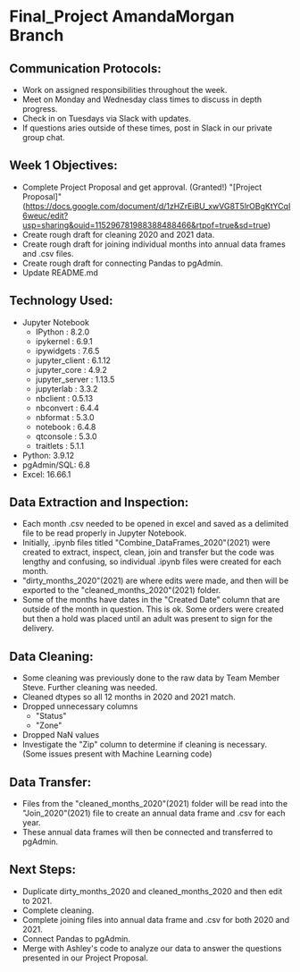 # Final_Project AmandaMorgan Branch

## Communication Protocols:
- Work on assigned responsibilities throughout the week.
- Meet on Monday and Wednesday class times to discuss in depth progress.
- Check in on Tuesdays via Slack with updates. 
- If questions aries outside of these times, post in Slack in our private group chat. 

## Week 1 Objectives:
- Complete Project Proposal and get approval. (Granted!)
"[Project Proposal]"(https://docs.google.com/document/d/1zHZrEiBU_xwVG8T5lrOBgKtYCqI6weuc/edit?usp=sharing&ouid=115296781988388488466&rtpof=true&sd=true)
- Create rough draft for cleaning 2020 and 2021 data.
- Create rough draft for joining individual months into annual data frames and .csv files.
- Create rough draft for connecting Pandas to pgAdmin.
- Update README.md

## Technology Used:
- Jupyter Notebook
  - IPython          : 8.2.0
  - ipykernel        : 6.9.1
  - ipywidgets       : 7.6.5
  - jupyter_client   : 6.1.12
  - jupyter_core     : 4.9.2
  - jupyter_server   : 1.13.5
  - jupyterlab       : 3.3.2
  - nbclient         : 0.5.13
  - nbconvert        : 6.4.4
  - nbformat         : 5.3.0
  - notebook         : 6.4.8
  - qtconsole        : 5.3.0
  - traitlets        : 5.1.1
- Python: 	3.9.12
- pgAdmin/SQL: 6.8
- Excel: 16.66.1

## Data Extraction and Inspection:
- Each month .csv needed to be opened in excel and saved as a delimited file to be read properly in Jupyter Notebook.
- Initially, .ipynb files titled "Combine_DataFrames_2020"(2021) were created to extract, inspect, clean, join and transfer but the code was lengthy and confusing, so individual .ipynb files were created for each month. 
- "dirty_months_2020"(2021) are where edits were made, and then will be exported to the "cleaned_months_2020"(2021) folder. 
- Some of the months have dates in the "Created Date" column that are outside of the month in question. This is ok. Some orders were created but then a hold was placed until an adult was present to sign for the delivery. 


## Data Cleaning:
- Some cleaning was previously done to the raw data by Team Member Steve. Further cleaning was needed.
- Cleaned dtypes so all 12 months in 2020 and 2021 match.
- Dropped unnecessary columns
  - "Status"
  - "Zone"
- Dropped NaN values 
- Investigate the "Zip" column to determine if cleaning is necessary. (Some issues present with Machine Learning code)


## Data Transfer:
- Files from the "cleaned_months_2020"(2021) folder will be read into the "Join_2020"(2021) file to create an annual data frame and .csv for each year. 
- These annual data frames will then be connected and transferred to pgAdmin.

## Next Steps:
- Duplicate dirty_months_2020 and cleaned_months_2020 and then edit to 2021.
- Complete cleaning.
- Complete joining files into annual data frame and .csv for both 2020 and 2021.
- Connect Pandas to pgAdmin.
- Merge with Ashley's code to analyze our data to answer the questions presented in our Project Proposal.

